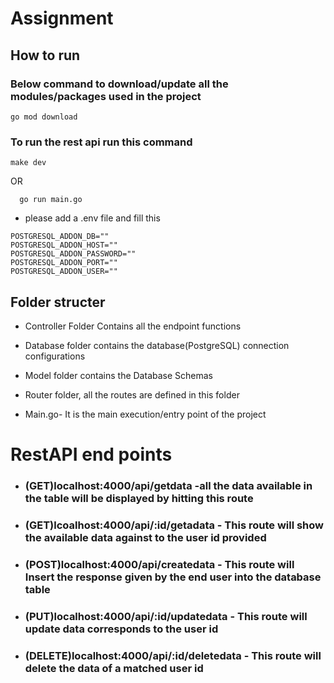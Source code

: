 # Assignment


##  How to run

### Below command to download/update all the modules/packages used in the project 

``` go mod download ```   



### To run the rest api run this command
``` make dev ```          

 OR
 
```   go run main.go   ```   

* please add a .env file and fill this 
``` 
POSTGRESQL_ADDON_DB=""
POSTGRESQL_ADDON_HOST=""
POSTGRESQL_ADDON_PASSWORD=""
POSTGRESQL_ADDON_PORT=""
POSTGRESQL_ADDON_USER=""
  ```
## Folder structer
* Controller Folder Contains all the endpoint functions

* Database folder contains the database(PostgreSQL) connection configurations

* Model folder contains the Database Schemas

* Router folder, all the routes are defined in this folder

* Main.go- It is the main execution/entry point of the project

# RestAPI end points

*  ### (GET)localhost:4000/api/getdata -all the data available in the table will be displayed by hitting this route 

* ### (GET)lcoalhost:4000/api/:id/getadata - This route will show the available data against to the user id provided

* ### (POST)localhost:4000/api/createdata - This route will Insert the response given by the end user into the database table 

* ### (PUT)localhost:4000/api/:id/updatedata - This route will update data corresponds to the user id

* ### (DELETE)localhost:4000/api/:id/deletedata - This route will delete the data of a matched user id
